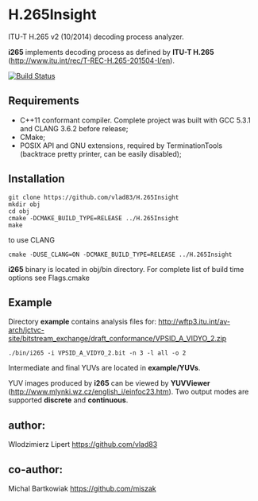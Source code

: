 # H.265Insight
ITU-T H.265 v2 (10/2014) decoding process analyzer.

**i265** implements decoding process as defined by **ITU-T H.265** (http://www.itu.int/rec/T-REC-H.265-201504-I/en).

[![Build Status](https://api.travis-ci.org/vlad83/H.265Insight.svg?branch=master)](https://travis-ci.org/vlad83/H.265Insight)

## Requirements

- C++11 conformant compiler. Complete project was built with GCC 5.3.1 and CLANG 3.6.2 before release;
- CMake;
- POSIX API and GNU extensions, required by TerminationTools (backtrace pretty printer, can be easily disabled);

## Installation
```
git clone https://github.com/vlad83/H.265Insight
mkdir obj
cd obj
cmake -DCMAKE_BUILD_TYPE=RELEASE ../H.265Insight
make
```
to use CLANG
```
cmake -DUSE_CLANG=ON -DCMAKE_BUILD_TYPE=RELEASE ../H.265Insight
```

**i265** binary is located in obj/bin directory. For complete list of build time options see Flags.cmake

## Example

Directory **example** contains analysis files for:
 http://wftp3.itu.int/av-arch/jctvc-site/bitstream_exchange/draft_conformance/VPSID_A_VIDYO_2.zip
 ```
 ./bin/i265 -i VPSID_A_VIDYO_2.bit -n 3 -l all -o 2
 ```
Intermediate and final YUVs are located in **example/YUVs**.

YUV images produced by **i265** can be viewed by **YUVViewer** (http://www.mlynki.wz.cz/english_i/einfoc23.htm).
Two output modes are supported **discrete** and **continuous**.

## author:
Wlodzimierz Lipert https://github.com/vlad83
## co-author:
Michal Bartkowiak https://github.com/miszak
